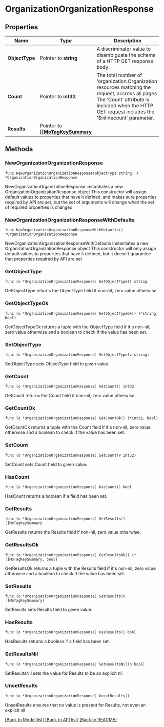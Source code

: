 # OrganizationOrganizationResponse

## Properties

Name | Type | Description | Notes
------------ | ------------- | ------------- | -------------
**ObjectType** | Pointer to **string** | A discriminator value to disambiguate the schema of a HTTP GET response body. | 
**Count** | Pointer to **int32** | The total number of &#39;organization.Organization&#39; resources matching the request, accross all pages. The &#39;Count&#39; attribute is included when the HTTP GET request includes the &#39;$inlinecount&#39; parameter. | [optional] 
**Results** | Pointer to [**[]MoTagKeySummary**](mo.TagKeySummary.md) |  | [optional] 

## Methods

### NewOrganizationOrganizationResponse

`func NewOrganizationOrganizationResponse(objectType string, ) *OrganizationOrganizationResponse`

NewOrganizationOrganizationResponse instantiates a new OrganizationOrganizationResponse object
This constructor will assign default values to properties that have it defined,
and makes sure properties required by API are set, but the set of arguments
will change when the set of required properties is changed

### NewOrganizationOrganizationResponseWithDefaults

`func NewOrganizationOrganizationResponseWithDefaults() *OrganizationOrganizationResponse`

NewOrganizationOrganizationResponseWithDefaults instantiates a new OrganizationOrganizationResponse object
This constructor will only assign default values to properties that have it defined,
but it doesn't guarantee that properties required by API are set

### GetObjectType

`func (o *OrganizationOrganizationResponse) GetObjectType() string`

GetObjectType returns the ObjectType field if non-nil, zero value otherwise.

### GetObjectTypeOk

`func (o *OrganizationOrganizationResponse) GetObjectTypeOk() (*string, bool)`

GetObjectTypeOk returns a tuple with the ObjectType field if it's non-nil, zero value otherwise
and a boolean to check if the value has been set.

### SetObjectType

`func (o *OrganizationOrganizationResponse) SetObjectType(v string)`

SetObjectType sets ObjectType field to given value.


### GetCount

`func (o *OrganizationOrganizationResponse) GetCount() int32`

GetCount returns the Count field if non-nil, zero value otherwise.

### GetCountOk

`func (o *OrganizationOrganizationResponse) GetCountOk() (*int32, bool)`

GetCountOk returns a tuple with the Count field if it's non-nil, zero value otherwise
and a boolean to check if the value has been set.

### SetCount

`func (o *OrganizationOrganizationResponse) SetCount(v int32)`

SetCount sets Count field to given value.

### HasCount

`func (o *OrganizationOrganizationResponse) HasCount() bool`

HasCount returns a boolean if a field has been set.

### GetResults

`func (o *OrganizationOrganizationResponse) GetResults() []MoTagKeySummary`

GetResults returns the Results field if non-nil, zero value otherwise.

### GetResultsOk

`func (o *OrganizationOrganizationResponse) GetResultsOk() (*[]MoTagKeySummary, bool)`

GetResultsOk returns a tuple with the Results field if it's non-nil, zero value otherwise
and a boolean to check if the value has been set.

### SetResults

`func (o *OrganizationOrganizationResponse) SetResults(v []MoTagKeySummary)`

SetResults sets Results field to given value.

### HasResults

`func (o *OrganizationOrganizationResponse) HasResults() bool`

HasResults returns a boolean if a field has been set.

### SetResultsNil

`func (o *OrganizationOrganizationResponse) SetResultsNil(b bool)`

 SetResultsNil sets the value for Results to be an explicit nil

### UnsetResults
`func (o *OrganizationOrganizationResponse) UnsetResults()`

UnsetResults ensures that no value is present for Results, not even an explicit nil

[[Back to Model list]](../README.md#documentation-for-models) [[Back to API list]](../README.md#documentation-for-api-endpoints) [[Back to README]](../README.md)



